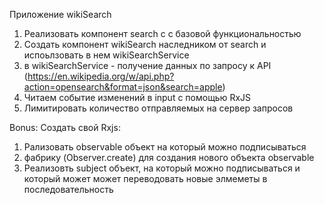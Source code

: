 Приложение wikiSearch


1. Реализовать компонент search c с базовой функциональностью
2. Создать компонент wikiSearch наследником от search и испоьлзовать в нем wikiSearchService
3. в wikiSearchService - получение данных по запросу к API (https://en.wikipedia.org/w/api.php?action=opensearch&format=json&search=apple)
4. Читаем событие изменений в input с помощью RxJS
5. Лимитировать количество отправляемых на сервер запросов


Bonus:
Создать свой Rxjs:

1. Рализовать observable объект на который можно подписываться
2. фабрику (Observer.create) для создания нового объекта observable
3. Реализовть subject объект, на который можно подписываться и который может может переводовать новые элмеметы в последовательность
